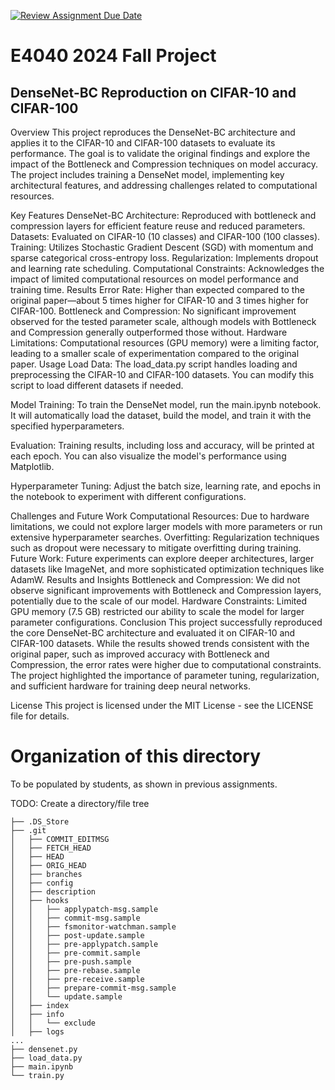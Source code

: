 [![Review Assignment Due Date](https://classroom.github.com/assets/deadline-readme-button-22041afd0340ce965d47ae6ef1cefeee28c7c493a6346c4f15d667ab976d596c.svg)](https://classroom.github.com/a/cZnpr7Ns)
# E4040 2024 Fall Project
## DenseNet-BC Reproduction on CIFAR-10 and CIFAR-100

Overview
This project reproduces the DenseNet-BC architecture and applies it to the CIFAR-10 and CIFAR-100 datasets to evaluate its performance. The goal is to validate the original findings and explore the impact of the Bottleneck and Compression techniques on model accuracy. The project includes training a DenseNet model, implementing key architectural features, and addressing challenges related to computational resources.

Key Features
DenseNet-BC Architecture: Reproduced with bottleneck and compression layers for efficient feature reuse and reduced parameters.
Datasets: Evaluated on CIFAR-10 (10 classes) and CIFAR-100 (100 classes).
Training: Utilizes Stochastic Gradient Descent (SGD) with momentum and sparse categorical cross-entropy loss.
Regularization: Implements dropout and learning rate scheduling.
Computational Constraints: Acknowledges the impact of limited computational resources on model performance and training time.
Results
Error Rate: Higher than expected compared to the original paper—about 5 times higher for CIFAR-10 and 3 times higher for CIFAR-100.
Bottleneck and Compression: No significant improvement observed for the tested parameter scale, although models with Bottleneck and Compression generally outperformed those without.
Hardware Limitations: Computational resources (GPU memory) were a limiting factor, leading to a smaller scale of experimentation compared to the original paper.
Usage
Load Data: The load_data.py script handles loading and preprocessing the CIFAR-10 and CIFAR-100 datasets. You can modify this script to load different datasets if needed.

Model Training: To train the DenseNet model, run the main.ipynb notebook. It will automatically load the dataset, build the model, and train it with the specified hyperparameters.

Evaluation: Training results, including loss and accuracy, will be printed at each epoch. You can also visualize the model's performance using Matplotlib.

Hyperparameter Tuning: Adjust the batch size, learning rate, and epochs in the notebook to experiment with different configurations.

Challenges and Future Work
Computational Resources: Due to hardware limitations, we could not explore larger models with more parameters or run extensive hyperparameter searches.
Overfitting: Regularization techniques such as dropout were necessary to mitigate overfitting during training.
Future Work: Future experiments can explore deeper architectures, larger datasets like ImageNet, and more sophisticated optimization techniques like AdamW.
Results and Insights
Bottleneck and Compression: We did not observe significant improvements with Bottleneck and Compression layers, potentially due to the scale of our model.
Hardware Constraints: Limited GPU memory (7.5 GB) restricted our ability to scale the model for larger parameter configurations.
Conclusion
This project successfully reproduced the core DenseNet-BC architecture and evaluated it on CIFAR-10 and CIFAR-100 datasets. While the results showed trends consistent with the original paper, such as improved accuracy with Bottleneck and Compression, the error rates were higher due to computational constraints. The project highlighted the importance of parameter tuning, regularization, and sufficient hardware for training deep neural networks.

License
This project is licensed under the MIT License - see the LICENSE file for details.

# Organization of this directory
To be populated by students, as shown in previous assignments.

TODO: Create a directory/file tree
```
├── .DS_Store
├── .git
│   ├── COMMIT_EDITMSG
│   ├── FETCH_HEAD
│   ├── HEAD
│   ├── ORIG_HEAD
│   ├── branches
│   ├── config
│   ├── description
│   ├── hooks
│   │   ├── applypatch-msg.sample
│   │   ├── commit-msg.sample
│   │   ├── fsmonitor-watchman.sample
│   │   ├── post-update.sample
│   │   ├── pre-applypatch.sample
│   │   ├── pre-commit.sample
│   │   ├── pre-push.sample
│   │   ├── pre-rebase.sample
│   │   ├── pre-receive.sample
│   │   ├── prepare-commit-msg.sample
│   │   └── update.sample
│   ├── index
│   ├── info
│   │   └── exclude
│   ├── logs
...
├── densenet.py
├── load_data.py
├── main.ipynb
└── train.py
```
